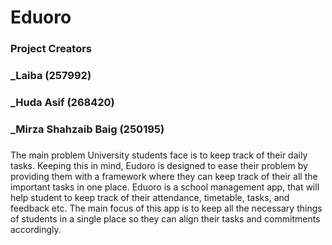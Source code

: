 # Eduoro
###
### Project Creators
### _Laiba (257992)
### _Huda Asif (268420)
### _Mirza Shahzaib Baig (250195)
###
The main problem University students face is to keep track of their daily tasks. Keeping this in mind, Eudoro is designed to ease their problem by providing them with a framework where they can keep track of their all the important tasks in one place. Eduoro is a school management app, that will help student to keep track of their attendance, timetable, tasks, and feedback etc. The main focus of this app is to keep all the necessary things of students in a single place so they can align their tasks and commitments accordingly.
